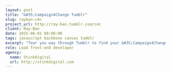 ```yaml
---
layout: post
title: "&#35;Campaign4Change Tumblr"
slug: rayban-c4c
project_url: http://ray-ban.tumblr.com/c4c
client: Ray-Ban
date: 2015-06-01 00:00:00
tags: javascript backbone canvas tumblr
excerpt: "Tear you way through Tumblr to find your &#35;Campaign4Change"
role: Lead front-end developer
agency:
  name: Stinkdigital
  url: http://stinkdigital.com
---
```

